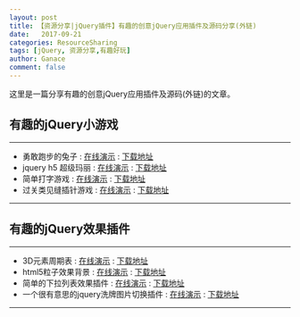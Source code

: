 ```yaml
---
layout: post
title: 【资源分享|jQuery插件】有趣的创意jQuery应用插件及源码分享(外链)
date:   2017-09-21
categories: ResourceSharing
tags: [jQuery, 资源分享,有趣好玩]
author: Ganace
comment: false
---
```


这里是一篇分享有趣的创意jQuery应用插件及源码(外链)的文章。


## 有趣的jQuery小游戏

---
- 勇敢跑步的兔子
    : [在线演示](http://www.jq22.com/yanshi14051)
    : [下载地址](http://www.jq22.com/jquery-info14051)
- jquery h5 超级玛丽
    : [在线演示](http://www.jq22.com/yanshi11334)
    : [下载地址](http://www.jq22.com/jquery-info11334)
- 简单打字游戏
    : [在线演示](http://www.jq22.com/yanshi10618)
    : [下载地址](http://www.jq22.com/jquery-info10618)
- 过关类见缝插针游戏
    : [在线演示](http://www.jq22.com/yanshi9316)
    : [下载地址](http://www.jq22.com/jquery-info9316)

---

## 有趣的jQuery效果插件

---
- 3D元素周期表
    : [在线演示](http://www.jq22.com/yanshi4710)
    : [下载地址](http://www.jq22.com/jquery-info4710)
- html5粒子效果背景
    : [在线演示](http://www.jq22.com/yanshi9450)
    : [下载地址](http://www.jq22.com/jquery-info9450)
- 简单的下拉列表效果插件
    : [在线演示](http://www.jq22.com/yanshi339)
    : [下载地址](http://www.jq22.com/jquery-info339)
- 一个很有意思的jquery洗牌图片切换插件
    : [在线演示](http://www.jq22.com/yanshi10713)
    : [下载地址](http://www.jq22.com/jquery-info10713)

---


